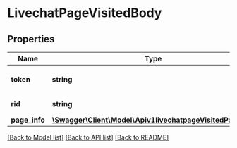 # LivechatPageVisitedBody

## Properties
Name | Type | Description | Notes
------------ | ------------- | ------------- | -------------
**token** | **string** | Enter the visitor token. | 
**rid** | **string** | Enter the room ID. | [optional] 
**page_info** | [**\Swagger\Client\Model\Apiv1livechatpageVisitedPageInfo**](Apiv1livechatpageVisitedPageInfo.md) |  | 

[[Back to Model list]](../../README.md#documentation-for-models) [[Back to API list]](../../README.md#documentation-for-api-endpoints) [[Back to README]](../../README.md)

